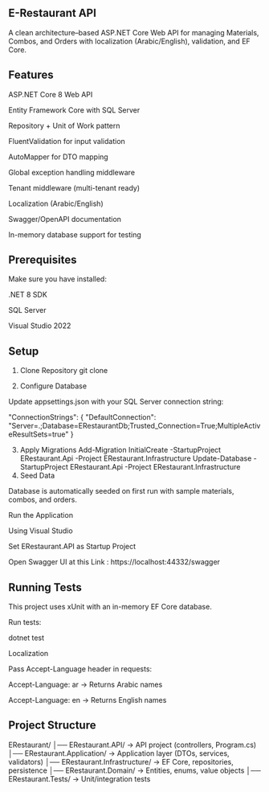 ﻿ ## E-Restaurant API

A clean architecture–based ASP.NET Core Web API for managing Materials, Combos, and Orders with localization (Arabic/English), validation, and EF Core.

 ## Features

ASP.NET Core 8 Web API

Entity Framework Core with SQL Server

Repository + Unit of Work pattern

FluentValidation for input validation

AutoMapper for DTO mapping

Global exception handling middleware

Tenant middleware (multi-tenant ready)

Localization (Arabic/English)

Swagger/OpenAPI documentation

In-memory database support for testing

## Prerequisites

Make sure you have installed:

.NET 8 SDK

SQL Server

Visual Studio 2022

## Setup
1. Clone Repository
git clone 

2. Configure Database

Update appsettings.json with your SQL Server connection string:

"ConnectionStrings": {
  "DefaultConnection": "Server=.;Database=ERestaurantDb;Trusted_Connection=True;MultipleActiveResultSets=true"
}

3. Apply Migrations
Add-Migration InitialCreate -StartupProject ERestaurant.Api -Project ERestaurant.Infrastructure
Update-Database -StartupProject ERestaurant.Api -Project ERestaurant.Infrastructure
4. Seed Data

Database is automatically seeded on first run with sample materials, combos, and orders.
 
Run the Application

Using Visual Studio

 Set ERestaurant.API as Startup Project

Open Swagger UI at this Link : https://localhost:44332/swagger

## Running Tests

This project uses xUnit with an in-memory EF Core database.

Run tests:

dotnet test

Localization

Pass Accept-Language header in requests:

Accept-Language: ar → Returns Arabic names

Accept-Language: en → Returns English names

## Project Structure

ERestaurant/
│── ERestaurant.API/                → API project (controllers, Program.cs)
│── ERestaurant.Application/        → Application layer (DTOs, services, validators)
│── ERestaurant.Infrastructure/     → EF Core, repositories, persistence
│── ERestaurant.Domain/             → Entities, enums, value objects
│── ERestaurant.Tests/              → Unit/integration tests